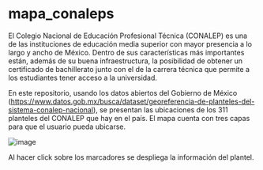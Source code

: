 # mapa_conaleps

El Colegio Nacional de Educación Profesional Técnica (CONALEP) es una de las instituciones de educación media superior con mayor presencia a lo largo y ancho de México. Dentro de sus características más importantes están, además de su buena infraestructura, la posibilidad de obtener un certificado de bachillerato junto con el de la carrera técnica que permite a los estudiantes tener acceso a la universidad.

En este repositorio, usando los datos abiertos del Gobierno de México (https://www.datos.gob.mx/busca/dataset/georeferencia-de-planteles-del-sistema-conalep-nacional), se presentan las ubicaciones de los 311 planteles del CONALEP que hay en el país. El mapa cuenta con tres capas para que el usuario pueda ubicarse.

![image](https://user-images.githubusercontent.com/65984679/133854604-517ea868-77eb-4dcd-9a4b-fcce7d4649d6.png)

Al hacer click sobre los marcadores se despliega la información del plantel.
